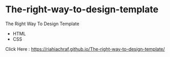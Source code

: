 # The-right-way-to-design-template

The Right Way To Design Template 

- HTML
- CSS

Click Here : https://riahiachraf.github.io/The-right-way-to-design-template/
